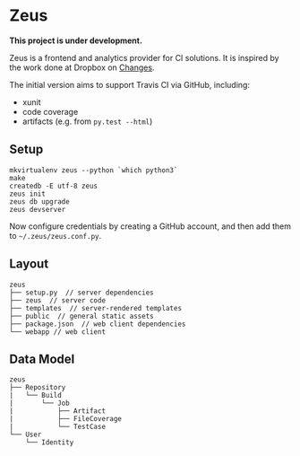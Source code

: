 # Zeus

**This project is under development.**

Zeus is a frontend and analytics provider for CI solutions. It is inspired by the work done at Dropbox on [Changes](https://github.com/dropbox/changes/).

The initial version aims to support Travis CI via GitHub, including:

- xunit
- code coverage
- artifacts (e.g. from ``py.test --html``)

## Setup

```shell
mkvirtualenv zeus --python `which python3`
make
createdb -E utf-8 zeus
zeus init
zeus db upgrade
zeus devserver
```

Now configure credentials by creating a GitHub account, and then add them to ``~/.zeus/zeus.conf.py``.

## Layout

```
zeus
├── setup.py  // server dependencies
├── zeus  // server code
├── templates  // server-rendered templates
├── public  // general static assets
├── package.json  // web client dependencies
└── webapp // web client
```

## Data Model

```
zeus
├── Repository
|   └── Build
|       └── Job
|           ├── Artifact
|           ├── FileCoverage
|           └── TestCase
└── User
    └── Identity
```